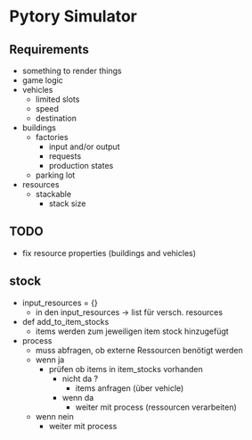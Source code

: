 # Pytory Simulator

## Requirements
- something to render things
- game logic
- vehicles
  - limited slots
  - speed
  - destination
- buildings
  - factories
    - input and/or output
    - requests
    - production states
  - parking lot
- resources
  - stackable
    - stack size

## TODO 
- fix resource properties (buildings and vehicles)

## stock
- input_resources = {}
  - in den input_resources -> list für versch. resources
- def add_to_item_stocks
  - items werden zum jeweiligen item stock hinzugefügt
- process 
  - muss abfragen, ob externe Ressourcen benötigt werden
  - wenn ja
      - prüfen ob items in item_stocks vorhanden
          - nicht da ?
              - items anfragen (über vehicle)
          - wenn da
              - weiter mit process (ressourcen verarbeiten)
  - wenn nein
      - weiter mit process